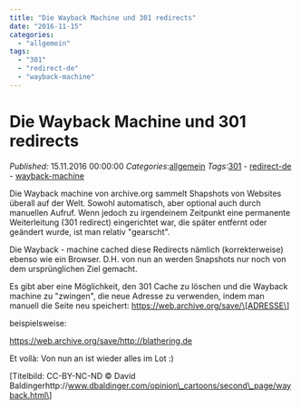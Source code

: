 ```yaml
---
title: "Die Wayback Machine und 301 redirects"
date: "2016-11-15"
categories: 
  - "allgemein"
tags: 
  - "301"
  - "redirect-de"
  - "wayback-machine"
---
```

# Die Wayback Machine und 301 redirects
_Published:_ 15.11.2016 00:00:00
_Categories_:[allgemein](/dotnetwork/de/categories#allgemein)
_Tags_:[301](/dotnetwork/de/tags#301) - [redirect-de](/dotnetwork/de/tags#redirect-de) - [wayback-machine](/dotnetwork/de/tags#wayback-machine)

Die Wayback machine von archive.org sammelt Shapshots von Websites überall auf der Welt. Sowohl automatisch, aber optional auch durch manuellen Aufruf. Wenn jedoch zu irgendeinem Zeitpunkt eine permanente Weiterleitung (301 redirect) eingerichtet war, die später entfernt oder geändert wurde, ist man relativ "gearscht".

Die Wayback - machine cached diese Redirects nämlich (korrekterweise) ebenso wie ein Browser. D.H. von nun an werden Snapshots nur noch von dem ursprünglichen Ziel gemacht.

Es gibt aber eine Möglichkeit, den 301 Cache zu löschen und die Wayback machine zu "zwingen", die neue Adresse zu verwenden, indem man manuell die Seite neu speichert: https://web.archive.org/save/\[ADRESSE\]

beispielsweise:

https://web.archive.org/save/http://blathering.de

Et voílà: Von nun an ist wieder alles im Lot :)

\[Titelbild: CC-BY-NC-ND © David Baldingerhttp://www.dbaldinger.com/opinion\_cartoons/second\_page/wayback.html\]
